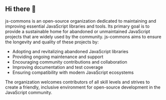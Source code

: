 ## Hi there 👋

js-commons is an open-source organization dedicated to maintaining and improving essential JavaScript libraries and tools. Its primary goal is to provide a sustainable home for abandoned or unmaintained JavaScript projects that are widely used by the community. js-commons aims to ensure the longevity and quality of these projects by:

- Adopting and revitalizing abandoned JavaScript libraries
- Providing ongoing maintenance and support
- Encouraging community contributions and collaboration
- Improving documentation and test coverage
- Ensuring compatibility with modern JavaScript ecosystems

The organization welcomes contributors of all skill levels and strives to create a friendly, inclusive environment for open-source development in the JavaScript community.
